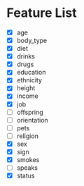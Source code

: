 # Feature List

- [x] age
- [x] body_type
- [x] diet
- [x] drinks
- [x] drugs
- [x] education
- [x] ethnicity
- [x] height
- [x] income
- [x] job
- [ ] offspring
- [ ] orientation
- [ ] pets
- [ ] religion
- [x] sex
- [x] sign
- [x] smokes
- [ ] speaks
- [x] status

